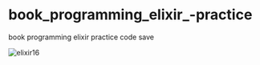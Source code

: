 # book_programming_elixir_-practice
book programming elixir practice code save


![elixir16](https://user-images.githubusercontent.com/3889468/170802547-a93737d9-8e56-452d-868c-bc2fcf627853.jpg)
